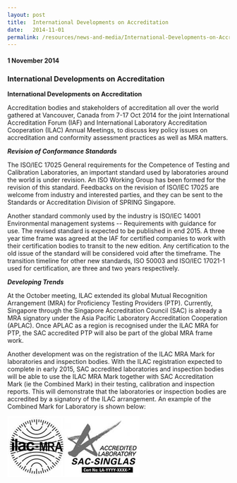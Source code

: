 ```yaml
---
layout: post
title:  International Developments on Accreditation
date:   2014-11-01
permalink: /resources/news-and-media/International-Developments-on-Accreditation
---
```

#### 1 November 2014
### **International Developments on Accreditation**

**International Developments on Accreditation**

Accreditation bodies and stakeholders of accreditation all over the world gathered at Vancouver, Canada from 7-17 Oct 2014 for the joint International Accreditation Forum (IAF) and International Laboratory Accreditation Cooperation (ILAC) Annual Meetings, to discuss key policy issues on accreditation and conformity assessment practices as well as MRA matters.

***Revision of Conformance Standards***

The ISO/IEC 17025 General requirements for the Competence of Testing and Calibration Laboratories, an important standard used by laboratories around the world is under revision. An ISO Working Group has been formed for the revision of this standard.  Feedbacks on the revision of ISO/IEC 17025 are welcome from industry and interested parties, and they can be sent to the Standards or Accreditation Division of SPRING Singapore.  

Another standard commonly used by the industry is ISO/IEC 14001 Environmental management systems -- Requirements with guidance for use. The revised standard is expected to be published in end 2015.  A three year time frame was agreed at the IAF for certified companies to work with their certification bodies to transit to the new edition. Any certification to the old issue of the standard will be considered void after the timeframe.  The transition timeline for other new standards, ISO 50003 and ISO/IEC 17021-1 used for certification, are three and two years respectively.

***Developing Trends***

At the October meeting, ILAC extended its global Mutual Recognition Arrangement (MRA) for Proficiency Testing Providers (PTP). Currently, Singapore through the Singapore Accreditation Council (SAC) is already a MRA signatory under the Asia Pacific Laboratory Accreditation Cooperation (APLAC).  Once APLAC as a region is recognised under the ILAC MRA for PTP, the SAC accredited PTP will also be part of the global MRA frame work.

Another development was on the registration of the ILAC MRA Mark for laboratories and inspection bodies. With the ILAC registration expected to complete in early 2015, SAC accredited laboratories and inspection bodies will be able to use the ILAC MRA Mark together with SAC Accreditation Mark (ie the Combined Mark) in their testing, calibration and inspection reports.  This will demonstrate that the laboratories or inspection bodies are accredited by a signatory of the ILAC arrangement. An example of the Combined Mark for Laboratory is shown below:

![ilac-sac-logo](/images/ilac-sac-Logo.png)
